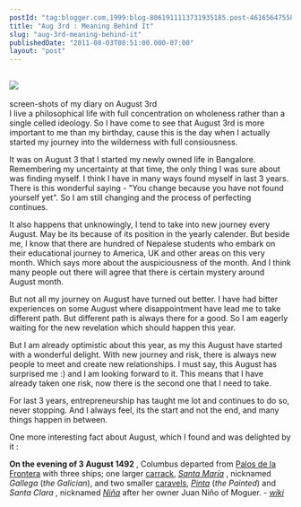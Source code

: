 ```yaml
---
postId: "tag:blogger.com,1999:blog-8061911113731935185.post-4616564755837372604"
title: "Aug 3rd : Meaning Behind It"
slug: "aug-3rd-meaning-behind-it"
publishedDate: "2011-08-03T08:51:00.000-07:00"
layout: "post"
---
```


[![](http://3.bp.blogspot.com/--MYVkyr2S3k/Tjlsyp7pmQI/AAAAAAAAA8c/sOXXKPuDyEc/s320/photo%25282%2529.JPG)](http://3.bp.blogspot.com/--MYVkyr2S3k/Tjlsyp7pmQI/AAAAAAAAA8c/sOXXKPuDyEc/s1600/photo%25282%2529.JPG)  
---  
screen-shots of my diary on August 3rd  
I live a philosophical life with full concentration on wholeness rather than a
single celled ideology. So I have come to see that August 3rd is more
important to me than my birthday, cause this is the day when I actually
started my journey into the wilderness with full consiousness.  
  
It was on August 3 that I started my newly owned life in Bangalore.
Remembering my uncertainty at that time, the only thing I was sure about was
finding myself. I think I have in many ways found myself in last 3 years.
There is this wonderful saying - "You change because you have not found
yourself yet". So I am still changing and the process of perfecting continues.  
  
It also happens that unknowingly, I tend to take into new journey every
August. May be its because of its position in the yearly calender. But beside
me, I know that there are hundred of Nepalese students who embark on their
educational journey to America, UK and other areas on this very month. Which
says more about the auspiciousness of the month. And I think many people out
there will agree that there is certain mystery around August month.  
  
But not all my journey on August have turned out better. I have had bitter
experiences on some August where disappointment have lead me to take different
path. But different path is always there for a good. So I am eagerly waiting
for the new revelation which should happen this year.  
  
But I am already optimistic about this year, as my this August have started
with a wonderful delight. With new journey and risk, there is always new
people to meet and create new relationships. I must say, this August has
surprised me :) and I am looking forward to it. This means that I have already
taken one risk, now there is the second one that I need to take.  
  
For last 3 years, entrepreneurship has taught me lot and continues to do so,
never stopping. And I always feel, its the start and not the end, and many
things happen in between.  
  
One more interesting fact about August, which I found and was delighted by it
:  
  
**On the evening of 3 August 1492** , Columbus departed from [Palos de la
Frontera](http://en.wikipedia.org/wiki/Palos_de_la_Frontera "Palos de la
Frontera") with three ships; one larger
[carrack](http://en.wikipedia.org/wiki/Carrack "Carrack"), _[Santa
María](http://en.wikipedia.org/wiki/Santa_Mar%C3%ADa_%28ship%29 "Santa María
\(ship\)")_ , nicknamed _Gallega_ (_the Galician_), and two smaller
[caravels](http://en.wikipedia.org/wiki/Caravel "Caravel"),
_[Pinta](http://en.wikipedia.org/wiki/Pinta_%28ship%29 "Pinta \(ship\)")_
(_the Painted_) and _Santa Clara_ , nicknamed
_[Niña](http://en.wikipedia.org/wiki/Ni%C3%B1a "Niña")_ after her owner Juan
Niño of Moguer. - _[wiki](http://en.wikipedia.org/wiki/Christopher_Columbus)_


